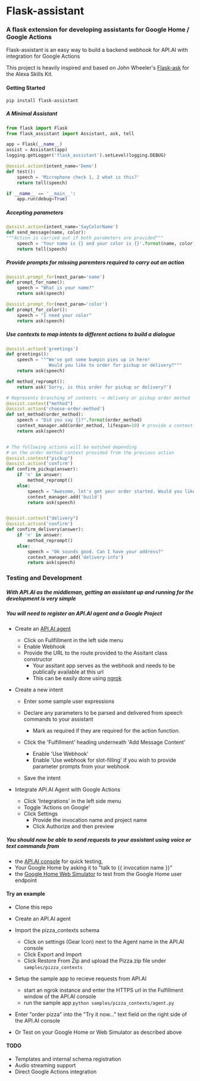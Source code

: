 # Flask-assistant
### A flask extension for developing assistants for Google Home / Google Actions

 Flask-assistant is an easy way to build a backend webhook for API.AI with integration for Google Actions

 This project is heavily inspired and based on John Wheeler's [Flask-ask](https://github.com/johnwheeler/flask-ask) for the Alexa Skills Kit.


#### Getting Started
`pip install flask-assistant`

##### A Minimal Assistant

```python
from flask import Flask
from flask_assistant import Assistant, ask, tell

app = Flask(__name__)
assist = Assistant(app)
logging.getLogger('flask_assistant').setLevel(logging.DEBUG)

@assist.action(intent_name='Demo')
def test():
    speech = 'Microphone check 1, 2 what is this?'
    return tell(speech)

if __name__ == '__main__':
    app.run(debug=True)
```

##### Accepting parameters
```python
@assist.action(intent_name='SayColorName')
def send_message(name, color):
"""Action is carried out if both parameters are provided"""
    speech = 'Your name is {} and your color is {}'.format(name, color)
    return tell(speech)
```

##### Provide prompts for missing paremters required to carry out an action
```python
@assist.prompt_for(next_param='name')
def prompt_for_name():
    speech = "What is your name?"
    return ask(speech)

@assist.prompt_for(next_param='color')
def prompt_for_color():
    speech = "I need your color"
    return ask(speech)
```

##### Use contexts to map intents to different actions to build a dialogue 
```python
@assist.action('greetings')
def greetings():
    speech = """We've got some bumpin pies up in here!
                Would you like to order for pickup or delivery?"""
    return ask(speech)

def method_reprompt():
    return ask('Sorry, is this order for pickup or delivery?')

# Represents branching of contexts -> delivery or pickup order method
@assist.context("method")
@assist.action('choose-order-method')
def set_method(order_method):
    speech = "Did you say {}?".format(order_method)
    context_manager.add(order_method, lifespan=10) # provide a context-out to guide dialogue
    return ask(speech) 


# The following actions will be matched depending
# on the order method context provided from the previous action
@assist.context("pickup")
@assist.action('confirm')
def confirm_pickup(answer):
    if 'n' in answer:
        method_reprompt()
    else:
        speech = "Awesome, let's get your order started. Would you like a custom or specialty pizza?"
        context_manager.add('build')
        return ask(speech)


@assist.context("delivery")
@assist.action('confirm')
def confirm_delivery(answer):
    if 'n' in answer:
        method_reprompt()
    else:
        speech = "Ok sounds good. Can I have your address?"
        context_manager.add('delivery-info')
        return ask(speech)
```


### Testing and Development
##### With API.AI as the middleman, getting an assistant up and running for the development is very simple
##### You will need to register an API.AI agent and a Google Project

+ Create an [API.AI agent](https://console.api.ai/api-client/#/newAgent)
    - Click on Fullfillment in the left side menu
    - Enable Webhook
    - Provide the URL to the route provided to the Assitant class constructor
        - Your assitant app serves as the webhook and needs to be publically available at this url
        - This can be easily done using [ngrok](https://ngrok.com/)

+ Create a new intent

    - Enter some sample user expressions
    - Declare any parameters to be parsed and delivered from speech commands to your assistant
        - Mark as required if they are required for the action function.

    - Click the 'Fulfillment' heading underneath 'Add Message Content'
        - Enable 'Use Webhook'
        - Enable 'Use webhook for slot-filling' if you wish to provide parameter prompts from your webhook

    - Save the intent

+ Integrate API.AI Agent with Google Actions

    - Click 'Integrations' in the left side menu
    - Toggle 'Actions on Google'
    - Click Settings
        - Provide the invocation name and project name
        - Click Authorize and then preview

##### You should now be able to send requests to your assistant using voice or text commands from 
- the [API.AI console](https://console.api.ai/api-client/) for quick testing,
- Your Google Home by asking it to "talk to {{ invocation name }}"
- the [Google Home Web Simulator](https://developers.google.com/actions/tools/web-simulator) to test from the Google Home user endpoint



#### Try an example
+ Clone this repo
+ Create an API.AI agent
+ Import the pizza_contexts schema
    - Click on settings (Gear Icon) next to the Agent name in the API.AI console
    - Click Export and Import
    - Click Restore From Zip and upload the Pizza.zip file under `samples/pizza_contexts`

+ Setup the sample app to recieve requests from API.AI
    - start an ngrok instance and enter the HTTPS url in the Fulfillment window of the API.AI console
    - run the sample app `python samples/pizza_contexts/agent.py`

+ Enter "order pizza" into the "Try it now..." text field on the right side of the API.AI console
+ Or Test on your Google Home or Web Simulator as described above


#### TODO
- Templates and internal schema registration
- Audio streaming support
- Direct Google Actions integration












